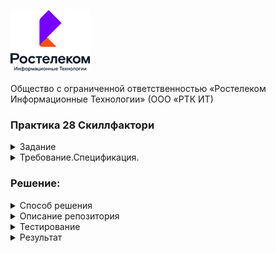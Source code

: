 ![img.png](img.png)

Общество с ограниченной ответственностью
 «Ростелеком Информационные Технологии»
(ООО «РТК ИТ)
### Практика 28 Скиллфактори

<div>
  <div>
    <details><summary>Задание</summary>

  Заказчик передал вам следующее задание:

    1 Протестировать требования.
    2 Разработать тест-кейсы (не менее 15). Необходимо применить несколько техник тест-дизайна.
    3 Провести автоматизированное тестирование продукта (не менее 15 автотестов). Заказчик ожидает по одному автотесту на каждый написанный тест-кейс.
      Оформите свой набор автотестов в GitHub.
    4 Оформить описание обнаруженных дефектов.
      Во время обучения вы работали с разными сервисами и шаблонами, используйте их для оформления тест-кейсов и обнаруженных дефектов.
      (если дефекты не будут обнаружены, то составить описание трех дефектов)

  Ожидаемый результат

    1 Перечислены инструменты, которые применялись для тестирования.

      1.1 Почему именно этот инструмент и эту технику.
      1.2 Что им проверялось.
      1.3 Что именно в нем сделано.
  К выполненному заданию прикреплены:

     . Набор тест-кейсов.
     . Набор автотестов на GitHub. Обратите внимание, что в репозитории должен находиться файл README.md, где будет описано,
       что именно проверяют данные тестовые сценарии и какие команды необходимо выполнить для запуска тестов.
       Описанные команды должны работать на любом компьютере с установленными Python3 и PyTest.
     . Описание оформленных дефектов.
  Если что-то не получилось выполнить, то распишите детально, чтобы у нас была возможность дать обратную связь:

     . Что именно не получилось?
     . Как пробовали решить задачу?
     . Что помешало решить?
   </details> 
  </div>
  <div>
    <details><summary>Требование.Спецификация.</summary>
     
  Стандартная авторизация по логину и паролю:

    1.	Система отображает форму «Авторизация», разделенную вертикально на два блока и содержащую:
    2.	В левой части:
      a.	Меню выбора типа аутентификации
        i.	Таб выбора аутентификации по номеру, "Номер"
        ii.	Таб выбора аутентификации по логину и паролю, "Почта"
        iii.	Таб выбора аутентификации по почте и паролю, "Логин"
        iv.	Таб выбора аутентификации по лицевому счету и паролю, “Лицевой счет”
      b.	Форма ввода "Номер" или "Логин" или "Почта" или “Лицевой счет” (По умолчанию выбрана форма авторизации по телефону)
      c.	Форма ввода "Пароль"
    3.	В правой части:
      a.	Продуктовый слоган ЛК "Ростелеком ID".
      b.	Вспомогательная информация для клиента.
      При вводе номера телефона/почты/логина/лицевого счета - таб выбора аутентификации меняется автоматически.

  Сценарий авторизации клиента по номеру телефона, кнопка "Номер":

    1.	Клиент вводит номер телефона и пароль
    2.	Система:
       a.	Проверяет корректность введенного номера;
       b.	Проверяет связку Номер+Пароль;
       c.	При успешной проверки Номера и пароля - система переходит к следующему шагу п.3. , иначе клиенту отображается ошибка, сценарий начинается с пункта 1.
       d.	При некорректном вводе связки Номер + Пароль, выводим сообщение "Неверный логин или пароль" и элемент "Забыл пароль" перекрашивается в оранжевый цвет.
    3.	Система:
       a.	Выполняет успешный поиск УЗ по введенному номеру телефона;
       b.	Аутентифицирует клиента;
       c.	Выполняет перенаправление клиента на страницу redirect_uri.

  Сценарий авторизации клиента по номеру телефона, кнопка "Почта":

    1.	Клиент вводит Почта и пароль
    2.	Система:
       a.	Проверяет корректность введенной почты;
       b.	Проверяет связку Почта+Пароль;
       c.	При успешной проверки почты и пароля - система переходит к следующему шагу п.3. , иначе клиенту отображается ошибка, сценарий начинается с пункта 1.
       d.	При некорректном вводе связки Номер + Пароль, выводим сообщение "Неверный логин или пароль" и элемент "Забыл пароль" перекрашивается в оранжевый цвет.
    3.	Система:
       a.	Выполняет успешный поиск УЗ по введенной почте;
       b.	Аутентифицирует клиента;
       c.	Выполняет перенаправление клиента на страницу redirect_uri.

  Сценарий авторизации клиента по номеру телефона, кнопка "Логин":

    1.	Клиент вводит Логин и пароль
    2.	Система:
       a.	Проверяет корректность введенного логина;
       b.	Проверяет связку Логин+Пароль;
       c.	При успешной проверки почты и пароля - система переходит к следующему шагу п.3. , иначе клиенту отображается ошибка, сценарий начинается с пункта 1.
       d.	При некорректном вводе связки Номер + Пароль, выводим сообщение "Неверный логин или пароль" и элемент "Забыл пароль" перекрашивается в оранжевый цвет.
    3.	Система:
       a.	Выполняет успешный поиск УЗ по введенному логину;
       b.	Аутентифицирует клиента;
       c.	Выполняет перенаправление клиента на страницу redirect_uri.

  Сценарий авторизации клиента по номеру телефона, кнопка "Лицевой счет":

    1.	Клиент вводит Лицевой счет и пароль
    2.	Система:
       a)	Проверяет корректность введенного лицевого счет и ищет логин связанный с лицевым счетом, в следующих шагах проверяется найденный логин;
       b)	Проверяет связку Логин+Пароль;
       c)	При успешной проверки логина и пароля - система переходит к следующему шагу п.3. , иначе клиенту отображается ошибка, сценарий начинается с пункта 1.
       d)	При некорректном вводе связки Номер + Пароль, выводим сообщение "Неверный логин или пароль" и элемент "Забыл пароль" перекрашивается в оранжевый цвет.
    3.	Система:
       a)	Выполняет успешный поиск УЗ по Лицевому счету;
       b)	Аутентифицирует клиента;
       c)	Выполняет перенаправление клиента на страницу redirect_uri.

  Авторизация по временному коду:

    1.	Система отображает форму «Авторизация по коду», содержащую:
       a)	Подсказку по работе с формой “Укажите контактный номер телефона или почту, на которые необходимо отправить код подтверждения”;
       b)	Поле ввода номера телефона или почты;
       c)	Кнопку "Получить код".
    2.	Клиент вводит номер телефона/почту и нажимает кнопку "Получить код";
    3.	Система:
       a)	Проверяет корректность введенного номера/почты;
       b)	Отправляет код на введенный номер телефон/почту;
    4.	Отображает форму ввода кода подтверждения, содержащую:
       a)	Номер телефона/Почту на который был отправлен код;
       b)	Ссылку "Изменить номер", если пользователь ввел телефон на 2 шаге или ссылку "Изменить почту",
            если пользователь ввел почту на шаге 2 (ссылка ведет на форму ввода номера телефона/почты);
       c)	Шесть отдельных полей для ввода кода подтверждения;
       d)	Текст с обратным отсчётом времени до повторной попытки отправки код, по завершении отсчёта отображается ссылка "Получить новый код";
    5.	Клиент начинает вводить полученный код;
    6.	Система:
       a)	После ввода каждой цифры переводит фокус ввода в следующее поле;
       b)	При событии заполнения всех 6 полей производит верификацию кода;
       c)	При успешной верификации кода система переходит к следующему шагу, иначе клиенту отображается ошибка, сценарий останавливается.
    7.	Система:
       a)	Выполняет поиск УЗ по введенному номеру телефона/почте: 
          i.	Если УЗ с таким телефоном/почтой не найдена, то создает новую без пароля, ФИО, Региона после чего переход на шаг 8;
         ii.	Если УЗ найдена – переход на шаг 8;
    8.	Аутентифицирует клиента;
    9.	Выполняет перенаправление клиента на страницу из redirect_uri;

  Восстановление пароля.   
  Окно выбора типа восстановления пароля:

    1.	Система отображает форму «Восстановление пароля» содержащую:
      a.	Меню выбора типа ввода контактных данных:
         i.	Таб выбора восстановления пароля по номеру, "Номер"
        ii.	Таб выбора восстановления пароля по логину и паролю, "Почта"
       iii.	Таб выбора восстановления пароля по почте и паролю, "Логин"
        iv.	Таб выбора восстановления пароля по ЛС, "Лицевой счет"
      b.	Форма ввода "Номер" или "Логин" или "Почта" или "Лицевой счет" (По умолчанию выбрана форма восстановления пароля по телефону)
      c.	Форма ввода "Капча"
      d.	Кнопка "Далее" переход в п.3. (Продолжить сценарий восстановления пароля)
         i.	Если к УЗ привязан только телефон, то переход в Сценарий восстановления пароля клиента по номеру телефона, кнопка "По SMS на номер телефона"
        ii.	Если к УЗ привязан только почту, то переход в Сценарий восстановления пароля клиента по номеру телефона, кнопка "По ссылке на почту"
      e.	Кнопка "Вернуться" (Вернуться на форму авторизации)
    2.	После введения телефона, почты, логина или ЛС отображается форма выбора восстановления пароля:
      a)	Выбор "По SMS на номер телефона" (Если телефон привязан к УЗ)
      b)	Выбор "По ссылке на почту" (Если почта привязана к УЗ)
      c)	Кнопка "Продолжить" (Продолжить сценарий восстановления пароля)
      d)	 Кнопка "Вернуться назад" (Вернуться на форму ввода контактных данных п.1 для восстановления пароля)

  Сценарий восстановления пароля клиента по номеру телефона, кнопка "По SMS на номер телефона":

    1.	Пользователь выбирает восстановить по номеру телефона;
    2.	Система отправляем пользователю смс с кодом на номер привязанный к УЗ SSO;
    3.	Открывается форма с полем для ввода кода из СМС которая содержит:  
      3.1 Кнопку "Получить код повторно" (Повторная отправка смс с новым кодом);
      3.2 Кнопка "Вернуться назад" (Вернуться на шаг ввода контактных данных для восстановления доступа);
      3.3 При вводе неправильного кода отображается ошибка "Неверный код. Повторите попытку"
      3.4 При вводе временного кода срок времени которого закончился отображается ошибка "Время жизни кода истекло"
    4.	Пользователь вводит корректный проверочный код (переход в п.5);
    5.	После ввода корректного кода из смс - открывается форма для ввода нового пароля, состоящая из:
      5.1 Поле ввода нового пароля
      5.2 Поле ввода для подтверждения нового пароля
      5.3 Кнопка "Сохранить" для подтверждения нового пароля (Переход в п.5)
      5.4 Правила для создания пароля
    6.	Пользователь вводит новый пароль, подтверждение пароля и нажимает кнопку "Сохранить";
    7.	Система проверяет корректность пароля по правилам и при успешной проверке отображается следующая форма, иначе отображается ошибка:
      7.1 Если пользователь ввел пароль менее 8 символов "Длина пароля должна быть не менее 8 символов" под полем "Новый пароль"
      7.2 Если пользователь ввел пароль без заглавных букв "Пароль должен содержать хотя бы одну заглавную букву" под полем "Новый пароль"
      7.3 Если пользователь ввел пароль не с латинскими буквами "Пароль должен содержать только латинские буквы" под полем "Новый пароль"
      7.4 Если пользователь ввел в поле "Подтверждение пароля" пароль отличный от пароль "Новый пароль" выводим "Пароли не совпадают" под полем "Подтверждение пароля"
    8.	Если пользователь ввел пароль согласно парольной политике, система проверяет введенный пароль с тремя предыдущими:
      8.1 Если пользователь ввел пароль, идентичный трем предыдущим  "Этот пароль уже использовался, укажите другой пароль"
      8.2 Если пользователь ввел пароль, отличный от трех предыдущих - переход на шаг 
    9.	Клиент перенаправляется на страницу авторизации.
 
  Сценарий восстановления пароля клиента по номеру телефона, кнопка "По ссылке на почту":

    1.	Пользователь выбирает восстановить по почте;
    2.	Открывается форма оповещающая пользователя об отправке письма на его почту, которая содержит:
      2.1 Текст оповещающий об отправке письма со ссылкой на почту;
      2.2 Кнопку "Вернуться назад" (Переход на форму авторизации)
    3.	Пользователь открывает письмо и переходит по ссылке.
    4.	Система отображает форму состоящую из:
      1.	Поле ввода нового пароля
      2.	Поле ввода для подтверждения нового пароля
      3.	Кнопка "Сохранить" для подтверждения нового пароля (Переход в п.5)
      4.	Правила для создания пароля
      5.	Система проверяет корректность пароля по правилам и при успешной проверке отображается следующая форма, иначе отображается ошибка:
        5.1 Если пользователь ввел пароль менее 8 символов "Длина пароля должна быть не менее 8 символов"
        5.2 Если пользователь ввел пароль без заглавных букв "Пароль должен содержать хотя бы одну заглавную букву"
        5.3 Если пользователь ввел пароль не с латинскими буквами "Пароль должен содержать только латинские буквы"
      6   Если пользователь ввел пароль согласно парольной политике, система проверяет введенный пароль с тремя предыдущими:
        6.1 Если пользователь ввел пароль, идентичный трем предыдущим  "Этот пароль уже использовался, укажите другой пароль"
        6.2 Если пользователь ввел пароль, отличный от трех предыдущих - переход на шаг 
      7	  Пользователь переходит на форму успешной смены пароля.
      8	  При нажатии на кнопку "Авторизоваться" пользователь перенаправляется на форму авторизации.
   </details>
  </div>
</div>

### Решение:
<div>
  <div>
   <details><summary>Способ решения</summary>

                        Тестирование сайта
       Тестирование интерфейса страниц регистрации, авторизации и восстановления пароля в личном кабинете
     «Ростелеком» проведено исходя из отсутствия Личного кабинета у пользователя (тестировщик не является клиентом Ростелекома),
     а также без имеющегося тестового доступа к системе либо тестовых учетных данных и капчи, вследствие чего все тестовые сценарии имели затруднения в реализациии.
     Проведено тестирование форм регистрации (разными способами), авторизации (разными способами) и восстановления пароля (разными способами).
     Всего составлено 33 автоматизированных тестов, включая параметризованные параметрами (отдельные кейсы), в т. ч.:
     •	Форма регистрации – 8 тестов и 28 параметров,
     •	Форма авторизации – 9 тестов и 40 параметров,
     •	Форма восстановления пароля – 12 тестов и 40 параметров.

       Техники тест-дизайна, используемые при составлении тестовых сценариев и тест кейсов:

     •	разбиение на классы эквивалентности и анализ граничных значений;
     •	таблицы причинно-следственных решений, состояний и переходов;
     •	предугадывание ошибки;
     •	диаграмма пользовательских ролей;
     •	исследовательское и свободное тестирование.
   </details>
  </div>
  <div>
   <details><summary>Описание репозитория</summary>

                     Репозиторий содержит:
     Директорию SCR для файлов автоматизированного тестирования, где:
     settings.py - файл данных для тестов

     requiments.txt - зависимости
     chromedriver.exe - драйвер Хрома
     conftest.py - фикстура запуска драйвера браузера
     директории pages - файлов декораторов страниц (авторизации auth_page.py,
     восстановления pass_rec_page.py, регистрации pass_rec_page.py
     и их локаторов locators.py,
     а также базовым файлом base.py для всех страниц и декораторов ожидания локаторов.
     директории tests - файлов тестов и логов myoutput.log, а также дериктории скриншотов тестов.

   </details>
  </div>
  <div>
   <details><summary>Тестирование</summary>

     Ввести данные в файл settings
     Установить зависимости из requirements.txt

     Тесты запускать в терминале с \tests
     с теста регистрации (без проблем)
     pytest test_registr.py > myoutput_registr.log

     авторизации  (с капчей)
     pytest test_auth.py > myoutput_auth.log

     восстонавление (с капчей и кодом смс)
     pytest test_pass_rec.py > myoutput_pass_rec.log

     либо по маркеру  pytest -m norm > myoutput_norm.log
     без кодов, но 3 тестах ввести капчу(5авто,4пасс,31регистр)
   </details>
  </div>
  <div>
    <details><summary>Результат</summary>

     ------------------

   </details>
  </div>
</div>

